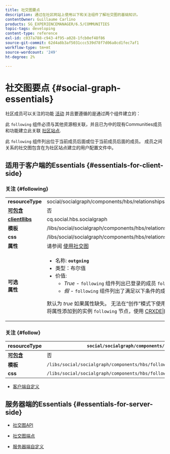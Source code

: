 ```yaml
---
title: 社交图要点
description: 通过在社区网站上使用以下和关注组件了解社交图的基础知识。
contentOwner: Guillaume Carlino
products: SG_EXPERIENCEMANAGER/6.5/COMMUNITIES
topic-tags: developing
content-type: reference
exl-id: c037a788-c943-4f95-a028-1fcb0ef48f86
source-git-commit: 62d4a8b3af5031ccc539d78f7d06a8cd1fec7af1
workflow-type: tm+mt
source-wordcount: '249'
ht-degree: 2%

---
```


# 社交图要点  {#social-graph-essentials}

社区成员可以关注的功能 [活动](essentials-activities.md) 并且要遵循的是通过两个组件建立的：

此 `following` 组件必须与其他资源相关联，并且已为中的现有Communities成员和功能建立此关联 [社区站点](overview.md#communitiessites).

此 `following` 组件列出位于当前成员后面或位于当前成员后面的成员。 成员之间关系的社交图包含在为社区站点建立的用户配置文件中。

## 适用于客户端的Essentials {#essentials-for-client-side}

### 关注 {#following}

<table>
 <tbody>
  <tr>
   <td> <strong>resourceType</strong></td>
   <td>social/socialgraph/components/hbs/relationships</td>
  </tr>
  <tr>
   <td> <a href="scf.md#add-or-include-a-communities-component"><strong>可包含</strong></a></td>
   <td>否</td>
  </tr>
  <tr>
   <td> <a href="clientlibs.md"><strong>clientllibs</strong></a></td>
   <td>cq.social.hbs.socialgraph</td>
  </tr>
  <tr>
   <td> <strong>模板</strong></td>
   <td> /libs/social/socialgraph/components/hbs/relationships/relationships.hbs</td>
  </tr>
  <tr>
   <td> <strong>css</strong></td>
   <td> /libs/social/socialgraph/components/hbs/relationships/clientlibs/relationships.css</td>
  </tr>
  <tr>
   <td><strong> 属性</strong></td>
   <td>请参阅 <a href="socialgraph.md">使用社交图</a></td>
  </tr>
  <tr>
   <td><strong> 可选<br /> 属性</strong></td>
   <td>
    <ul>
     <li>名称: <strong><code>outgoing</code></strong></li>
     <li>类型：布尔值</li>
     <li>价值:<br />
      <ul>
       <li><i>True </i>- <code>following</code> 组件列出已登录的成员 <code>follows</code></li>
       <li><i>假 </i>- <code>following</code> 组件列出了满足以下条件的成员 <code>follow </code>已登录的成员</li>
      </ul> </li>
    </ul> <p>默认为 <i>true</i> 如果属性缺失。 无法在“创作”模式下使用“编辑”对话框设置此属性。 必须将属性添加到的实例 <code>following</code> 节点，使用 <a href="../../help/sites-developing/developing-with-crxde-lite.md">CRXDE|Lite</a>.</p> </td>
  </tr>
 </tbody>
</table>

### 关注 {#follow}

| **resourceType** | `social/socialgraph/components/hbs/following` |
|---|---|
| [**可包含**](scf.md#add-or-include-a-communities-component) | 否 |
| **模板** | `/libs/social/socialgraph/components/hbs/following/following.hbs` |
| **css** | `/libs/social/socialgraph/components/hbs/following/clientlibs/following.css` |

* [客户端自定义](client-customize.md)

## 服务器端的Essentials {#essentials-for-server-side}

* [社交图API](https://developer.adobe.com/experience-manager/reference-materials/6-5/javadoc/com/adobe/cq/social/graph/client/api/package-frame.html)

* [社交图端点](https://developer.adobe.com/experience-manager/reference-materials/6-5/javadoc/com/adobe/cq/social/graph/client/endpoint/package-frame.html)

* [服务器端自定义](server-customize.md)

